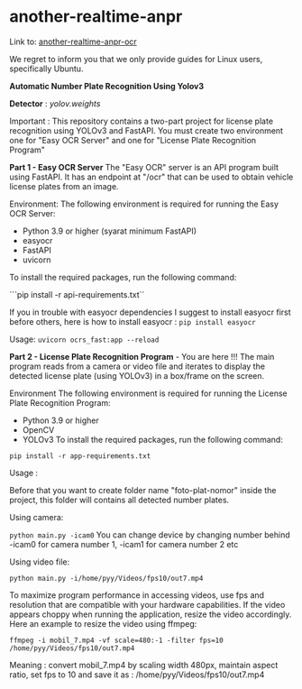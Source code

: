 # another-realtime-anpr

Link to: [another-realtime-anpr-ocr](https://github.com/sepdijono/another-realtime-anpr-ocr)

We regret to inform you that we only provide guides for Linux users, specifically Ubuntu.

**Automatic Number Plate Recognition Using Yolov3**

**Detector** : _yolov.weights_

Important : This repository contains a two-part project for license plate recognition using YOLOv3 and FastAPI. You must create two environment one for "Easy OCR Server" and one for "License Plate Recognition Program"

**Part 1 - Easy OCR Server**
The "Easy OCR" server is an API program built using FastAPI. It has an endpoint at "/ocr" that can be used to obtain vehicle license plates from an image.

Environment:
The following environment is required for running the Easy OCR Server:
  - Python 3.9 or higher (syarat minimum FastAPI)
  - easyocr
  - FastAPI 
  - uvicorn
  
To install the required packages, run the following command:

```pip install -r api-requirements.txt``

If you in trouble with easyocr dependencies I suggest to install easyocr first before others, here is how to install  easyocr :
```pip install easyocr```

Usage:
```uvicorn ocrs_fast:app --reload```

**Part 2 - License Plate Recognition Program** - You are here !!!
The main program reads from a camera or video file and iterates to display the detected license plate (using YOLOv3) in a box/frame on the screen.

Environment
The following environment is required for running the License Plate Recognition Program:
  - Python 3.9 or higher
  - OpenCV
  - YOLOv3
To install the required packages, run the following command:
 
```pip install -r app-requirements.txt```

Usage :

Before that you want to create folder name "foto-plat-nomor" inside the project, this folder will contains all detected number plates. 

Using camera:

```python main.py -icam0```
You can change device by changing number behind -icam0 for camera number 1, -icam1 for camera number 2 etc

Using video file:

```python main.py -i/home/pyy/Videos/fps10/out7.mp4```

To maximize program performance in accessing videos, use fps and resolution that are compatible with your hardware capabilities. If the video appears choppy when running the application, resize the video accordingly. Here an example to resize the video using ffmpeg:

```ffmpeg -i mobil_7.mp4 -vf scale=480:-1 -filter fps=10 /home/pyy/Videos/fps10/out7.mp4```

Meaning : convert mobil_7.mp4 by scaling width 480px, maintain aspect ratio, set fps to 10 and save it as : /home/pyy/Videos/fps10/out7.mp4

